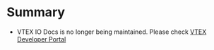 # Summary

- VTEX IO Docs is no longer being maintained. Please check [VTEX Developer Portal](https://developers.vtex.com/vtex-developer-docs/docs/welcome)
